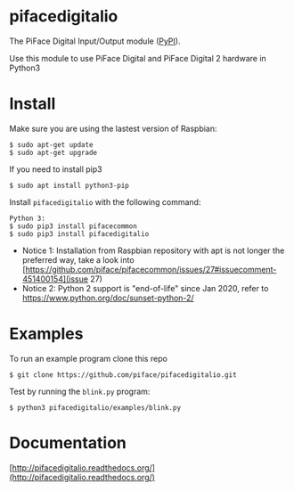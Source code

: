 pifacedigitalio
===============
The PiFace Digital Input/Output module ([PyPI](https://pypi.python.org/pypi/pifacedigitalio/)).

Use this module to use PiFace Digital and PiFace Digital 2 hardware in Python3

Install
=======

Make sure you are using the lastest version of Raspbian:

    $ sudo apt-get update
    $ sudo apt-get upgrade

If you need to install pip3

    $ sudo apt install python3-pip

Install `pifacedigitalio` with the following command:

    Python 3:
    $ sudo pip3 install pifacecommon
    $ sudo pip3 install pifacedigitalio

 * Notice 1: Installation from Raspbian repository with apt is not longer the preferred way, take a look into [https://github.com/piface/pifacecommon/issues/27#issuecomment-451400154](issue 27)    
 * Notice 2: Python 2 support is "end-of-life" since Jan 2020, refer to https://www.python.org/doc/sunset-python-2/

Examples
========

To run an example program clone this repo

    $ git clone https://github.com/piface/pifacedigitalio.git

Test by running the `blink.py` program:

    $ python3 pifacedigitalio/examples/blink.py

Documentation
=============

[http://pifacedigitalio.readthedocs.org/](http://pifacedigitalio.readthedocs.org/)
